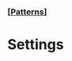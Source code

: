 ### [[Patterns](./translated-human-interface-guidelines-markdown/patterns.md)]  
  
# **Settings**  

